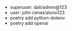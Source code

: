 - superuser: dali/admin@123
- user: john cenas/aluno123
- poetry add python-dotenv
- poetry add openai
